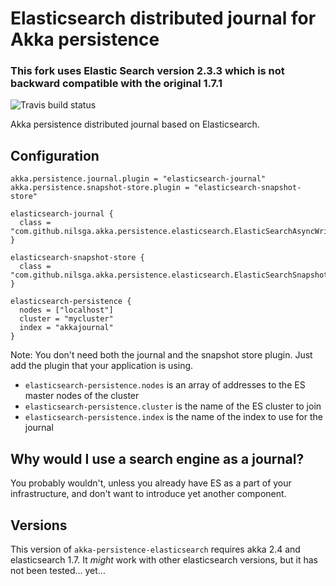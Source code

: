 # Elasticsearch distributed journal for Akka persistence
### This fork uses Elastic Search version 2.3.3 which is not backward compatible with the original 1.7.1

 ![Travis build status](https://travis-ci.org/nilsga/akka-persistence-elasticsearch.svg?branch=master)

Akka persistence distributed journal based on Elasticsearch.

## Configuration

```
akka.persistence.journal.plugin = "elasticsearch-journal"
akka.persistence.snapshot-store.plugin = "elasticsearch-snapshot-store"

elasticsearch-journal {
  class = "com.github.nilsga.akka.persistence.elasticsearch.ElasticSearchAsyncWriteJournal"
}

elasticsearch-snapshot-store {
  class = "com.github.nilsga.akka.persistence.elasticsearch.ElasticSearchSnapshotStore"
}

elasticsearch-persistence {
  nodes = ["localhost"]
  cluster = "mycluster"
  index = "akkajournal"
}
```

Note: You don't need both the journal and the snapshot store plugin. Just add the plugin that your application is using.

* `elasticsearch-persistence.nodes` is an array of addresses to the ES master nodes of the cluster
* `elasticsearch-persistence.cluster` is the name of the ES cluster to join
* `elasticsearch-persistence.index` is the name of the index to use for the journal

## Why would I use a search engine as a journal?

You probably wouldn't, unless you already have ES as a part of your infrastructure, and don't want to introduce yet another component.

## Versions

This version of `akka-persistence-elasticsearch` requires akka 2.4 and elasticsearch 1.7. It _might_ work with other elasticsearch versions, but it has not been tested... yet...
